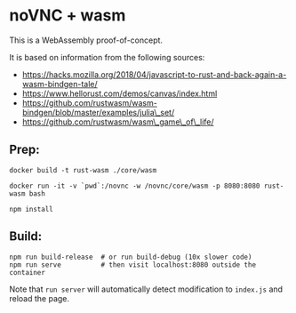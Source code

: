 # noVNC + wasm

This is a WebAssembly proof-of-concept.

It is based on information from the following sources:

* https://hacks.mozilla.org/2018/04/javascript-to-rust-and-back-again-a-wasm-bindgen-tale/
* https://www.hellorust.com/demos/canvas/index.html
* https://github.com/rustwasm/wasm-bindgen/blob/master/examples/julia\_set/
* https://github.com/rustwasm/wasm\_game\_of\_life/


## Prep:

```
docker build -t rust-wasm ./core/wasm

docker run -it -v `pwd`:/novnc -w /novnc/core/wasm -p 8080:8080 rust-wasm bash

npm install
```

## Build:

```
npm run build-release  # or run build-debug (10x slower code)
npm run serve          # then visit localhost:8080 outside the container
```

Note that `run server` will automatically detect modification to
`index.js` and reload the page.

